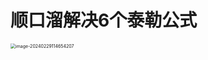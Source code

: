 # 顺口溜解决6个泰勒公式

<img src="https://cvp.oss-cn-shanghai.aliyuncs.com/picgo/202402291146528.png" alt="image-20240229114654207" style="zoom:50%;" />
